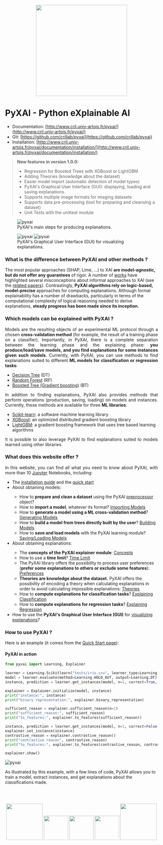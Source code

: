
<p align="center">
  <div style="text-align:center">
    <img width="300px" src="https://www.cril.univ-artois.fr/pyxai/assets/figures/logo.png" />
  </div>
</p>

# PyXAI - Python eXplainable AI

- Documentation: [http://www.cril.univ-artois.fr/pyxai/](http://www.cril.univ-artois.fr/pyxai/)
- Git: [https://github.com/crillab/pyxai](https://github.com/crillab/pyxai)
- Installation: [http://www.cril.univ-artois.fr/pyxai/documentation/installation/](http://www.cril.univ-artois.fr/pyxai/documentation/installation/)

> <b> New features in version 1.0.0:</b>
> <ul>
>   <li>Regression for Boosted Trees with XGBoost or LightGBM</li>
>   <li>Adding Theories (knowledge about the dataset)</li>
>   <li>Easier model import (automatic detection of model types)</li>
>   <li>PyXAI's Graphical User Interface (GUI): displaying, loading and saving explanations. </li>
>   <li>Supports multiple image formats for imaging datasets</li>
>   <li>Supports data pre-processing (tool for preparing and cleansing a dataset)</li>
>   <li>Unit Tests with the unittest module</li>
> </ul> 

<figure>
  <img src="http://www.cril.univ-artois.fr/pyxai/assets/figures/pyxai2.png" alt="pyxai" />
  <figcaption>PyXAI's main steps for producing explanations.</figcaption>
</figure>

<figure>
  <img src="https://lh3.googleusercontent.com/drive-viewer/AITFw-yqn-ZOIW2u7a2XxVH9UNcr5SQQnxUH8b1wfLoReVa2f7zm68-S4GAbr7RWUYW1lKLJ957gLPaFn3077l4qZXUyv82T=s1600" alt="pyxai" />
  <img src="https://lh3.googleusercontent.com/drive-viewer/AITFw-xDdbVt_DCAmsvJhRlMj3jxgADUVkFzHbnxmQnabdjfuPaylcyeHTyBgDZs4Xna_N_oT6pwxXBv_ls2nqRUwd8RiWgM=s1600" alt="pyxai" />
  <figcaption>PyXAI's Graphical User Interface (GUI) for visualizing explanations.</figcaption>
</figure>

<h3>What is the difference between PyXAI and other methods ?</h3>
<p align="justify">

The most popular approaches (SHAP, Lime, ...) to XAI <b>are model-agnostic, but do not offer any guarantees</b> of rigor. A number of <a href="https://arxiv.org/pdf/2307.07514.pdf">works</a> have highlighted several misconceptions about informal approaches to XAI (see the <a href="https://www.cril.univ-artois.fr/pyxai/papers/">related papers</a>). Contrastingly, <b>PyXAI algorithms rely on logic-based, model-precise</b> approaches for computing explanations. Although formal explainability has a number of drawbacks, particularly in terms of the computational complexity of logical reasoning needed to derive explanations, <b>steady progress has been made since its inception</b>. 
</p>


<h3>Which models can be explained with PyXAI ?</h3>
<p align="justify">
Models are the resulting objects of an experimental ML protocol through a chosen <b>cross-validation method</b> (for example, the result of a training phase on a classifier). Importantly, in PyXAI, there is a complete separation between the learning phase and the explaining phase: <b>you produce/load/save models, and you find explanations for some instances given such models</b>. Currently, with PyXAI, you can use methods to find explanations suited to different <b>ML models for classification or regression tasks</b>:
</p>
<ul>
  <li><a href="https://en.wikipedia.org/wiki/Decision_tree_learning">Decision Tree</a> (DT)</li> 
  <li><a href="https://en.wikipedia.org/wiki/Random_forest">Random Forest</a> (RF)</li>
  <li><a href="https://en.wikipedia.org/wiki/Gradient_boosting">Boosted Tree (Gradient boosting)</a> (BT)</li>
</ul> 
<p align="justify">
In addition to finding explanations, PyXAI also provides methods that perform operations (production, saving, loading) on models and instances. Currently, these methods are available for three <b>ML libraries</b>:
</p>
<ul>
  <li><a href="https://scikit-learn.org/stable/">Scikit-learn</a>: a software machine learning library</li> 
  <li><a href="https://xgboost.readthedocs.io/en/stable/">XGBoost</a>: an optimized distributed gradient boosting library</li>
  <li><a href="https://lightgbm.readthedocs.io/en/stable/">LightGBM</a>: a gradient boosting framework that uses tree based learning algorithms</li>
</ul> 
<p align="justify">
It is possible to also leverage PyXAI to find explanations suited to models learned using other libraries.
</p>

<h3>What does this website offer ?</h3>
<p align="justify">
In this website, you can find all what you need to know about PyXAI, with more than 10 <a href="https://jupyter.org/">Jupyter</a> Notebooks, including:
</p>
<ul>
 <li>The <a href="https://www.cril.univ-artois.fr/pyxai/documentation/installation/">installation guide</a> and the <a href="https://www.cril.univ-artois.fr/pyxai/documentation/quickstart/">quick start</a></li>
 
  <li>About obtaining models:</li>
  <ul>
  <li>How to <b>prepare and clean a dataset</b> using the PyXAI <a href="https://www.cril.univ-artois.fr/pyxai/documentation/preprocessor/">preprocessor</a> object?</li>
  <li>How to <b>import a model</b>, whatever its format? <a href="https://www.cril.univ-artois.fr/pyxai/documentation/importing/"> Importing Models</a> </li>
  <li>How to <b>generate a model using a ML cross-validation method</b>? <a href="https://www.cril.univ-artois.fr/pyxai/documentation/learning/generating/">Generating Models</a> </li>
  
  <li>How to <b>build a model from trees directly built by the user</b>? <a href="https://www.cril.univ-artois.fr/pyxai/documentation/learning/builder/">Building Models</a></li>
  <li>How to <b>save and load models</b> with the PyXAI learning module? <a href="https://www.cril.univ-artois.fr/pyxai/documentation/saving/">Saving/Loading Models</a></li>
  </ul>

<li>About obtaining explanations:</li>
  <ul>
  <li>The <b>concepts of the PyXAI explainer module</b>: <a href="https://www.cril.univ-artois.fr/pyxai/documentation/explainer/concepts/">Concepts</a> </li>
  <li>How to use a <b>time limit</b>? <a href="https://www.cril.univ-artois.fr/pyxai/documentation/explainer/time_limit/">Time Limit</a> </li>
  
  <li>The PyXAI library offers the possibility to process user preferences (<b>prefer some explanations to others or exclude some features</b>): <a href="https://www.cril.univ-artois.fr/pyxai/documentation/explainer/preferences/">Preferences</a> </li>

  <li><b>Theories are knowledge about the dataset.</b> PyXAI offers the possibility of encoding a theory when calculating explanations in order to avoid calculating impossible explanations: <a href="https://www.cril.univ-artois.fr/pyxai/documentation/explainer/theories/">Theories</a> </li>

  <li>How to <b>compute explanations for classification tasks</b>? <a href="https://www.cril.univ-artois.fr/pyxai/documentation/classification/">Explaining Classification</a> </li>
  
  <li>How to <b>compute explanations for regression tasks</b>? <a href="https://www.cril.univ-artois.fr/pyxai/documentation/regression/">Explaining Regression</a> </li>
  
  </ul>

 <li>How to use the <b>PyXAI's Graphical User Interface (GUI)</b> for <a href="https://www.cril.univ-artois.fr/pyxai/documentation/visualization/">visualizing explanations</a>?</li>
 
 
</ul>

<h3>How to use PyXAI ?</h3>
<p align="justify">
Here is an example (it comes from the <a href="https://www.cril.univ-artois.fr/pyxai/documentation/quickstart">Quick Start page</a>):
</p>
<h4 class="example">PyXAI in action</h4>

```python
from pyxai import Learning, Explainer

learner = Learning.Scikitlearn("tests/iris.csv", learner_type=Learning.CLASSIFICATION)
model = learner.evaluate(method=Learning.HOLD_OUT, output=Learning.DT)
instance, prediction = learner.get_instances(model, n=1, correct=True, predictions=[0])

explainer = Explainer.initialize(model, instance)
print("instance:", instance)
print("binary representation:", explainer.binary_representation)

sufficient_reason = explainer.sufficient_reason(n=1)
print("sufficient_reason:", sufficient_reason)
print("to_features:", explainer.to_features(sufficient_reason))

instance, prediction = learner.get_instances(model, n=1, correct=False)
explainer.set_instance(instance)
contrastive_reason = explainer.contrastive_reason()
print("contrastive reason", contrastive_reason)
print("to_features:", explainer.to_features(contrastive_reason, contrastive=True))

explainer.show()
```

<img src="https://lh3.googleusercontent.com/drive-viewer/AITFw-xbHs56zfQ_EHQ0-XqdHxy7mdL3fBxFRVnfW6pPCCCpSg89GStqQCBD5ElFLn3NaZmB-2mwY9hdu5TH0gPajOI2xwSCJQ=s1600" alt="pyxai" />

<p>As illustrated by this example, with a few lines of code, PyXAI allows you to train a model, extract instances, and get explanations about the classifications made.</p>

<br /><br />
<p align="center">
    <a href="http://www.cril.univ-artois.fr"><img width="120px" src="https://lh3.googleusercontent.com/drive-viewer/AITFw-wsxZnVjsY1ypy7nGs2m__Iz5pDphw1wbc3a78HHVVqBhAFOx35hcvCGFaTfgDFlqGB_ChMWBfC-tlXUfX0twpqAnNfVg=s2560" /></a>
    <a href="https://www.cnrs.fr/"><img width="80px" style="width: 80px;" src="https://lh3.googleusercontent.com/drive-viewer/AITFw-xBV_ILK1g_mKMJ0Hk0wJtFmdKLnAT68QA7fMa5i663Tbla_Q2RjALnH6cER8BGAPThh_ZaOKpcO9ggkI1DAmU4zaEG=s1600" /></a>
    <a href="https://www.confiance.ai/"><img width="120px" style="width: 80px;" src="https://lh3.googleusercontent.com/drive-viewer/AITFw-wiEyfiP29DKvwP5webvNRDXwXsS1PxQnTIZEdMpQ9xV9JN23-86HOqzNEBi9F4Ng8h-Kd8W5NKaWqefnGhhhQmxneu=s1600" /></a>
    <a href="https://www.hautsdefrance.fr/"><img width="120px" style="width: 80px;" src="https://www.hautsdefrance.fr/app/themes/hautsdefrance-1.5.20220314/img/logo_HDF.svg" /></a>
    <a href="http://univ-artois.fr"><img width="120px" src="https://lh3.googleusercontent.com/drive-viewer/AITFw-wA-x2qgHNNrxLEaI33jDH64TM7sudMsTt781ICTAvzBsPaEtL2Ky_1Ba-QWm6YyqCmTuFGpylJ2sSXRgjzu7BM7iC8Xg=s2560" /></a>
</p>

